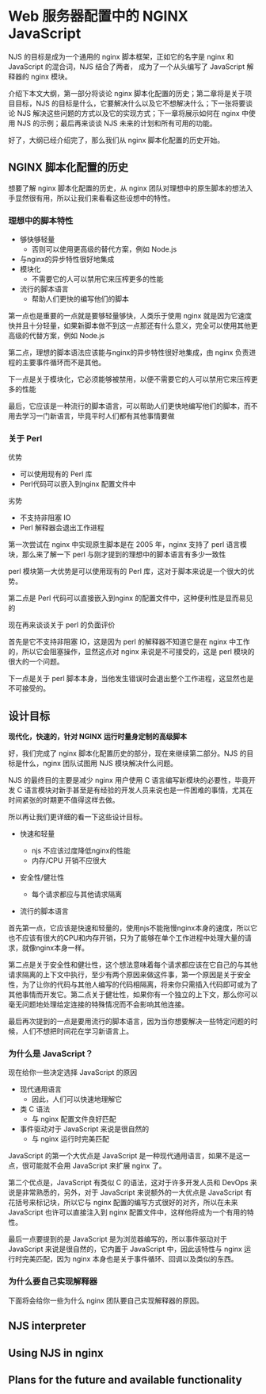 # Web 服务器配置中的 NGINX JavaScript

NJS 的目标是成为一个通用的 nginx 脚本框架，正如它的名字是 nginx 和 JavaScript 的混合词，NJS 结合了两者， 成为了一个从头编写了 JavaScript 解释器的 nginx 模块。

介绍下本文大纲，第一部分将谈论 nginx 脚本化配置的历史；第二章将是关于项目目标，NJS 的目标是什么，它要解决什么以及它不想解决什么；下一张将要谈论 NJS 解决这些问题的方式以及它的实现方式；下一章将展示如何在 nginx 中使用 NJS 的示例；最后再来谈谈 NJS 未来的计划和所有可用的功能。

好了，大纲已经介绍完了，那么我们从 nginx 脚本化配置的历史开始。

## NGINX 脚本化配置的历史

想要了解 nginx 脚本化配置的历史，从 nginx 团队对理想中的原生脚本的想法入手显然很有用，所以让我们来看看这些设想中的特性。

### 理想中的脚本特性

- 够快够轻量
  - 否则可以使用更高级的替代方案，例如 Node.js
- 与nginx的异步特性很好地集成
- 模块化
  - 不需要它的人可以禁用它来压榨更多的性能
- 流行的脚本语言
  - 帮助人们更快的编写他们的脚本

第一点也是重要的一点就是要够轻量够快，人类乐于使用 nginx 就是因为它速度快并且十分轻量，如果新脚本做不到这一点那还有什么意义，完全可以使用其他更高级的代替方案，例如 Node.js

第二点，理想的脚本语法应该能与nginx的异步特性很好地集成，由 nginx 负责进程的主要事件循环而不是其他。

下一点是关于模块化，它必须能够被禁用，以便不需要它的人可以禁用它来压榨更多的性能

最后，它应该是一种流行的脚本语言，可以帮助人们更快地编写他们的脚本，而不用去学习一门新语言，毕竟平时人们都有其他事情要做

### 关于 Perl

优势
- 可以使用现有的 Perl 库
- Perl代码可以嵌入到nginx 配置文件中

劣势
- 不支持非阻塞 IO
- Perl 解释器会退出工作进程

第一次尝试在 nginx 中实现原生脚本是在 2005 年，nginx 支持了 perl 语言模块，那么来了解一下 perl 与刚才提到的理想中的脚本语言有多少一致性

perl 模块第一大优势是可以使用现有的 Perl 库，这对于脚本来说是一个很大的优势。

第二点是 Perl 代码可以直接嵌入到nginx 的配置文件中，这种便利性是显而易见的

现在再来谈谈关于 perl 的负面评价

首先是它不支持非阻塞 IO，这是因为 perl 的解释器不知道它是在 nginx 中工作的，所以它会阻塞操作，显然这点对 nginx 来说是不可接受的，这是 perl 模块的很大的一个问题。

下一点是关于 perl 脚本本身，当他发生错误时会退出整个工作进程，这显然也是不可接受的。

## 设计目标

**现代化，快速的，针对 NGINX 运行时量身定制的高级脚本**

好，我们完成了 nginx 脚本化配置历史的部分，现在来继续第二部分。NJS 的目标是什么，nginx 团队试图用 NJS 模块解决什么问题。

NJS 的最终目的主要是减少 nginx 用户使用 C 语言编写新模块的必要性，毕竟开发 C 语言模块对新手甚至是有经验的开发人员来说也是一件困难的事情，尤其在时间紧张的时期更不值得这样去做。

所以再让我们更详细的看一下这些设计目标。

- 快速和轻量
  - njs 不应该过度降低nginx的性能
  - 内存/CPU 开销不应很大

- 安全性/健壮性
  - 每个请求都应与其他请求隔离

- 流行的脚本语言

首先第一点，它应该是快速和轻量的，使用njs不能拖慢nginx本身的速度，所以它也不应该有很大的CPU和内存开销，只为了能够在单个工作进程中处理大量的请求，就像nginx本身一样。

第二点是关于安全性和健壮性，这个想法意味着每个请求都应该在它自己的与其他请求隔离的上下文中执行，至少有两个原因来做这件事，第一个原因是关于安全性，为了让你的代码与其他人编写的代码相隔离，将来你只需插入代码即可或为了其他事情而开发它。第二点关于健壮性，如果你有一个独立的上下文，那么你可以毫无问题地处理给定连接的特殊情况而不会影响其他连接。

最后再次提到的一点是要用流行的脚本语言，因为当你想要解决一些特定问题的时候，人们不想把时间花在学习新语言上。

### 为什么是 JavaScript？

现在给你一些决定选择 JavaScript 的原因

- 现代通用语言
  - 因此，人们可以快速地理解它
- 类 C 语法
  - 与 nginx 配置文件良好匹配
- 事件驱动对于 JavaScript 来说是很自然的
  - 与 nginx 运行时完美匹配

JavaScript 的第一个大优点是 JavaScript 是一种现代通用语言，如果不是这一点，很可能就不会用 JavaScript 来扩展 nginx 了。

第二个优点是，JavaScript 有类似 C 的语法，这对于许多开发人员和 DevOps 来说是非常熟悉的，另外，对于 JavaScript 来说额外的一大优点是 JavaScript 有花括号来标记块，所以它与 nginx 配置的编写方式很好的对齐，所以在未来 JavaScript 也许可以直接注入到 nginx 配置文件中，这样他将成为一个有用的特性。

最后一点要提到的是 JavaScript 是为浏览器编写的，所以事件驱动对于 JavaScript 来说是很自然的，它内置于 JavaScript 中，因此该特性与 nginx 运行时完美匹配，因为 nginx 本身也是关于事件循环、回调以及类似的东西。

### 为什么要自己实现解释器

下面将会给你一些为什么 nginx 团队要自己实现解释器的原因。

## NJS interpreter

## Using NJS in nginx

## Plans for the future and available functionality
